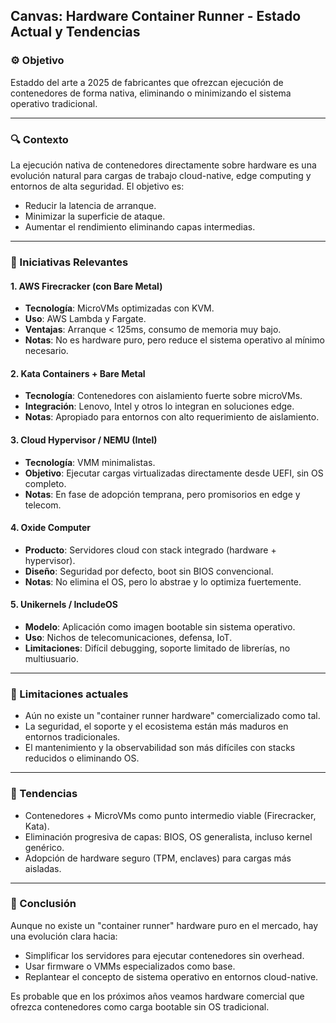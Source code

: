 ## Canvas: Hardware Container Runner - Estado Actual y Tendencias

### ⚙️ Objetivo

Estaddo del arte a 2025 de fabricantes que ofrezcan ejecución de contenedores de forma nativa, eliminando o minimizando el sistema operativo tradicional.

---

### 🔍 Contexto

La ejecución nativa de contenedores directamente sobre hardware es una evolución natural para cargas de trabajo cloud-native, edge computing y entornos de alta seguridad. El objetivo es:

* Reducir la latencia de arranque.
* Minimizar la superficie de ataque.
* Aumentar el rendimiento eliminando capas intermedias.

---

### 🏢 Iniciativas Relevantes

#### 1. AWS Firecracker (con Bare Metal)

* **Tecnología**: MicroVMs optimizadas con KVM.
* **Uso**: AWS Lambda y Fargate.
* **Ventajas**: Arranque < 125ms, consumo de memoria muy bajo.
* **Notas**: No es hardware puro, pero reduce el sistema operativo al mínimo necesario.

#### 2. Kata Containers + Bare Metal

* **Tecnología**: Contenedores con aislamiento fuerte sobre microVMs.
* **Integración**: Lenovo, Intel y otros lo integran en soluciones edge.
* **Notas**: Apropiado para entornos con alto requerimiento de aislamiento.

#### 3. Cloud Hypervisor / NEMU (Intel)

* **Tecnología**: VMM minimalistas.
* **Objetivo**: Ejecutar cargas virtualizadas directamente desde UEFI, sin OS completo.
* **Notas**: En fase de adopción temprana, pero promisorios en edge y telecom.

#### 4. Oxide Computer

* **Producto**: Servidores cloud con stack integrado (hardware + hypervisor).
* **Diseño**: Seguridad por defecto, boot sin BIOS convencional.
* **Notas**: No elimina el OS, pero lo abstrae y lo optimiza fuertemente.

#### 5. Unikernels / IncludeOS

* **Modelo**: Aplicación como imagen bootable sin sistema operativo.
* **Uso**: Nichos de telecomunicaciones, defensa, IoT.
* **Limitaciones**: Difícil debugging, soporte limitado de librerías, no multiusuario.

---

### 🚫 Limitaciones actuales

* Aún no existe un "container runner hardware" comercializado como tal.
* La seguridad, el soporte y el ecosistema están más maduros en entornos tradicionales.
* El mantenimiento y la observabilidad son más difíciles con stacks reducidos o eliminando OS.

---

### 🔄 Tendencias

* Contenedores + MicroVMs como punto intermedio viable (Firecracker, Kata).
* Eliminación progresiva de capas: BIOS, OS generalista, incluso kernel genérico.
* Adopción de hardware seguro (TPM, enclaves) para cargas más aisladas.

---

### 🔹 Conclusión

Aunque no existe un "container runner" hardware puro en el mercado, hay una evolución clara hacia:

* Simplificar los servidores para ejecutar contenedores sin overhead.
* Usar firmware o VMMs especializados como base.
* Replantear el concepto de sistema operativo en entornos cloud-native.

Es probable que en los próximos años veamos hardware comercial que ofrezca contenedores como carga bootable sin OS tradicional.
